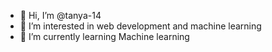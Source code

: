 - 👋 Hi, I’m @tanya-14
- 👀 I’m interested in web development and machine learning
- 🌱 I’m currently learning Machine learning


<!---
tanya-14/tanya-14 is a ✨ special ✨ repository because its `README.md` (this file) appears on your GitHub profile.
You can click the Preview link to take a look at your changes.
--->
